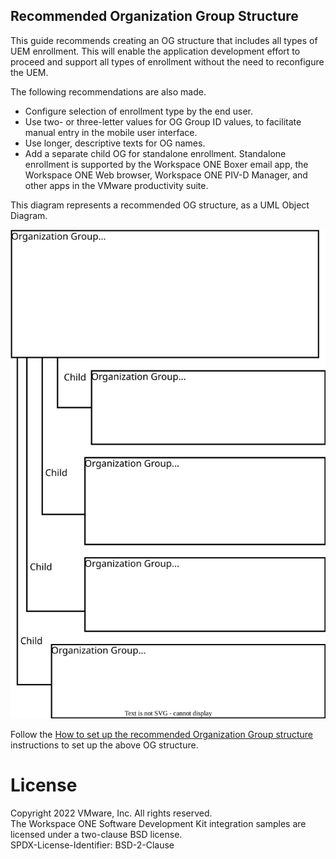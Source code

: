 ## Recommended Organization Group Structure
This guide recommends creating an OG structure that includes all types of UEM
enrollment. This will enable the application development effort to proceed and
support all types of enrollment without the need to reconfigure the UEM.

The following recommendations are also made.

-   Configure selection of enrollment type by the end user.
-   Use two- or three-letter values for OG Group ID values, to facilitate manual
    entry in the mobile user interface.
-   Use longer, descriptive texts for OG names.
-   Add a separate child OG for standalone enrollment. Standalone enrollment is
    supported by the Workspace ONE Boxer email app, the Workspace ONE Web
    browser, Workspace ONE PIV-D Manager, and other apps in the VMware
    productivity suite.

<p class="always-page-break" />
This diagram represents a recommended OG structure, as a UML Object Diagram.

![**Diagram 1:** Organization Group Structure](ob01_OrganizationGroups.svg)

Follow the [How to set up the recommended Organization Group structure](../02How-to-set-up-the-recommended-Organization-Group-structure/readme.md)
instructions to set up the above OG structure.

# License
Copyright 2022 VMware, Inc. All rights reserved.  
The Workspace ONE Software Development Kit integration samples are licensed
under a two-clause BSD license.  
SPDX-License-Identifier: BSD-2-Clause